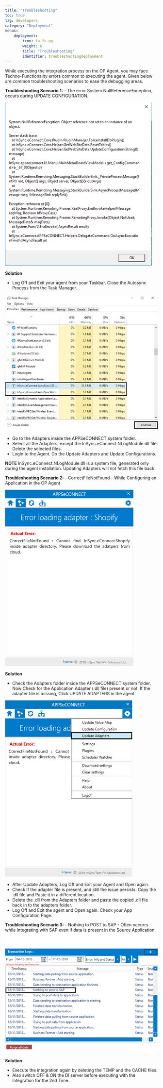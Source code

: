 ```yaml
---
title: "Troubleshooting"
toc: true
tag: developers
category: "Deployment"
menus:
    deployment: 
        icon: fa fa-gg
        weight: 6
        title: "Troubleshooting"
        identifier: troubleshootingdeployment              
---
```


While executing the integration process on the OP Agent, you may face Techno-Functionality errors common to executing the agent.
Given below are common troubleshooting scenarios to ease the debugging areas. 

**Troubleshooting Scenario 1:** - The error System.NullReferenceException, occurs during UPDATE CONFIGURATION.

![SystemError-UpdateConfig](/staticfiles/deployment/media/Troubleshooting/SystemError-UpdateConfig.png)

**Solution**

* Log Off and Exit your agent from your Taskbar. Close the Autosync Process from the Task Manager. 

![CloseAutosyncProcess-Taskbar](/staticfiles/deployment/media/Troubleshooting/CloseAutosyncProcess-Taskbar.png)

*  Go to the Adapters inside the APPSeCONNECT system folder.
*  Select all the Adapters, except the InSync.eConnect.NLogModule.dll file. Delete the selected files.
*	Login to the Agent. Do the Update Adapters and Update Configurations.

**NOTE** InSync.eConnect.NLogModule.dll is a system file, generated only during the agent installation. 
Updating Adapters will not fetch this file back



**Troubleshooting Scenario 2:** - CorrectFileNotFound - While Configuring an Application in the OP Agent

![AppConfig-Error](/staticfiles/deployment/media/Troubleshooting/AppConfig-Error.png)

**Solution**

* Check the Adapters folder inside the APPSeCONNECT system folder. Now Check for the Application Adapter (.dll file) present or not. 
If the adapter file is missing, Click UPDATE ADAPTERS in the agent.

![Error-UpdateAdapter](/staticfiles/deployment/media/Troubleshooting/Error-UpdateAdapter.png)

* After Update Adapters, Log Off and Exit your Agent and Open again.
* Check If the adapter file is present, and still the issue persists. Copy the .dll file and Paste it in a different location. 
* Delete the .dll from the Adapters folder and paste the copied .dll file back in to the adapters folder.
* Log Off and Exit the agent and Open again. Check your App Configuration Page.



**Troubleshooting Scenario 3:** - Nothing to POST to SAP - Often occurrs while Integrating with SAP 
even if data is present in the Source Application.
![TransactionLog-Error](/staticfiles/deployment/media/Troubleshooting/TransactionLog-Error.png)

**Solution**

* Execute the integration again by deleting the TEMP and the CACHE files. 
* Also switch OFF & ON the DI server before executing with the Integration for the 2nd Time.
